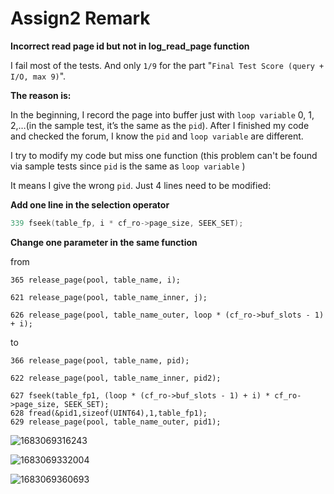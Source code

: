 # Assign2 Remark

**Incorrect read page id but not in log_read_page function**

I fail most of the tests. And only `1/9` for the part "`Final Test Score (query + I/O, max 9)`".



**The reason is:**

In the beginning, I record the page into buffer just with `loop variable` 0, 1, 2,…(in the sample test, it’s the same as the `pid`). After I finished my code and checked the forum, I know the `pid` and `loop variable` are different. 

I try to modify my code but miss one function (this problem can't be found via sample tests since `pid` is the same as `loop variable` )

It means I give the wrong `pid`. Just 4 lines need to be modified:

**Add one line in the selection operator** 

```c
339 fseek(table_fp, i * cf_ro->page_size, SEEK_SET);
```

**Change one parameter in the same function**

from

```
365 release_page(pool, table_name, i);

621 release_page(pool, table_name_inner, j); 

626 release_page(pool, table_name_outer, loop * (cf_ro->buf_slots - 1) + i);
```

to

```
366 release_page(pool, table_name, pid);

622 release_page(pool, table_name_inner, pid2);

627 fseek(table_fp1, (loop * (cf_ro->buf_slots - 1) + i) * cf_ro->page_size, SEEK_SET);
628 fread(&pid1,sizeof(UINT64),1,table_fp1);           
629 release_page(pool, table_name_outer, pid1);
```

![1683069316243](C:\Users\Yvonne\AppData\Roaming\Typora\typora-user-images\1683069316243.png)

![1683069332004](C:\Users\Yvonne\AppData\Roaming\Typora\typora-user-images\1683069332004.png)

![1683069360693](C:\Users\Yvonne\AppData\Roaming\Typora\typora-user-images\1683069360693.png)





